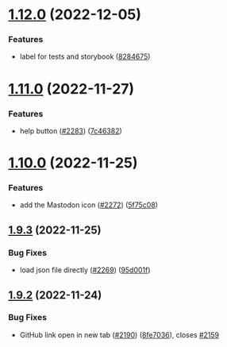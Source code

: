 # [1.12.0](https://github.com/EddieHubCommunity/LinkFree/compare/v1.11.0...v1.12.0) (2022-12-05)


### Features

* label for tests and storybook ([8284675](https://github.com/EddieHubCommunity/LinkFree/commit/8284675b10f5d42c0d12935ca0dc60656518a624))



# [1.11.0](https://github.com/EddieHubCommunity/LinkFree/compare/v1.10.0...v1.11.0) (2022-11-27)


### Features

* help button ([#2283](https://github.com/EddieHubCommunity/LinkFree/issues/2283)) ([7c46382](https://github.com/EddieHubCommunity/LinkFree/commit/7c4638276bc8e5e9bc776e97887dc2df6aae2fbb))



# [1.10.0](https://github.com/EddieHubCommunity/LinkFree/compare/v1.9.3...v1.10.0) (2022-11-25)


### Features

* add the Mastodon icon ([#2272](https://github.com/EddieHubCommunity/LinkFree/issues/2272)) ([5f75c08](https://github.com/EddieHubCommunity/LinkFree/commit/5f75c08db8dd37d362438275d01e9831ccbe5090))



## [1.9.3](https://github.com/EddieHubCommunity/LinkFree/compare/v1.9.2...v1.9.3) (2022-11-25)


### Bug Fixes

* load json file directly ([#2269](https://github.com/EddieHubCommunity/LinkFree/issues/2269)) ([95d001f](https://github.com/EddieHubCommunity/LinkFree/commit/95d001fb1c89300f7885ab07025f037c4afee361))



## [1.9.2](https://github.com/EddieHubCommunity/LinkFree/compare/v1.9.1...v1.9.2) (2022-11-24)


### Bug Fixes

* GitHub link open in new tab ([#2190](https://github.com/EddieHubCommunity/LinkFree/issues/2190)) ([8fe7036](https://github.com/EddieHubCommunity/LinkFree/commit/8fe7036b4ddc193bddef7d0ff9b534dcaa7621a4)), closes [#2159](https://github.com/EddieHubCommunity/LinkFree/issues/2159)




